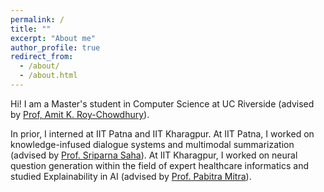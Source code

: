 ```yaml
---
permalink: /
title: ""
excerpt: "About me"
author_profile: true
redirect_from: 
  - /about/
  - /about.html
---
```

<head><meta name="google-site-verification" content="JizhBeLpsLQXLPLJCvhF0DJETEfHzphPKhZAJ_-_A-g" /></head>

Hi! I am a Master's student in Computer Science at UC Riverside (advised by [Prof, Amit K. Roy-Chowdhury](https://vcg.ece.ucr.edu/amit)).


In prior, I interned at IIT Patna and IIT Kharagpur. At IIT Patna, I worked on knowledge-infused dialogue systems and multimodal summarization (advised by [Prof. Sriparna Saha](https://www.iitp.ac.in/~sriparna/)). At IIT Kharagpur, I worked on neural question generation within the field of expert healthcare informatics and studied Explainability in AI (advised by [Prof. Pabitra Mitra](https://cse.iitkgp.ac.in/~pabitra/)).
